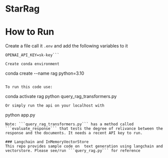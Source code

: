 # StarRag

# How to Run
Create a file call it ```.env``` and add the following variables to it
```OPENAI_BASE_URL=https://url
OPENAI_API_KEY=sk-key```

Create conda environment
```
conda create --name rag python=3.10 
```

To run this code use:
```
conda activate rag
python query_rag_transformers.py
```
Or simply run the api on your localhost with 
```
python app.py
```
Note: ```query_rag_transformers.py``` has a method called ```evaluate_response``` that tests the degree of relivance between the response and the documents. It needs a recent API key to run.

### Langchain and InMemoryVectorStore
This repo provides sample code on  text generation using langchain and vectorstore. Please see/run ```query_rag.py``` for reference 
